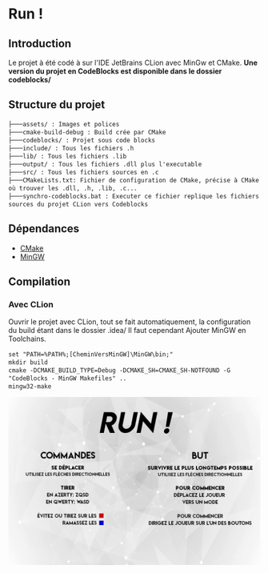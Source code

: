 ﻿
# Run !
  
## Introduction  
  
Le projet à été codé à sur l'IDE JetBrains CLion avec MinGw et CMake. **Une version du projet en CodeBlocks est disponible dans le dossier codeblocks/**
  
## Structure du projet  
 
 ```
├───assets/ : Images et polices  
├───cmake-build-debug : Build crée par CMake  
├───codeblocks/ : Projet sous code blocks
├───include/ : Tous les fichiers .h
├───lib/ : Tous les fichiers .lib
├───output/ : Tous les fichiers .dll plus l'executable
├───src/ : Tous les fichiers sources en .c
├───CMakeLists.txt: Fichier de configuration de CMake, précise à CMake où trouver les .dll, .h, .lib, .c...
├───synchro-codeblocks.bat : Executer ce fichier replique les fichiers sources du projet CLion vers Codeblocks 
```
  
  
## Dépendances  
- [CMake](https://cmake.org)  
- [MinGW](http://www.mingw.org/)  
  
## Compilation

### Avec CLion
Ouvrir le projet avec CLion, tout se fait automatiquement, la configuration du build étant dans le dossier .idea/
Il faut cependant
Ajouter MinGW en Toolchains.
```  
set "PATH=%PATH%;[CheminVersMinGW]\MinGW\bin;"  
mkdir build  
cmake -DCMAKE_BUILD_TYPE=Debug -DCMAKE_SH=CMAKE_SH-NOTFOUND -G "CodeBlocks - MinGW Makefiles" ..  
mingw32-make  

```
![Capture](https://raw.githubusercontent.com/ThomasLachaux/Run/master/assets/rules.png)